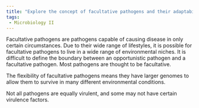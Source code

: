 ```yaml
---
title: "Explore the concept of facultative pathogens and their adaptability to different lifestyles. How does the flexibility of facultative pathogens impact their pathogenicity compared to other types of 	pathogens? "
tags:
 - Microbiology II
---
```

Facultative pathogens are pathogens capable of causing disease in only certain circumstances. Due to their wide range of lifestyles, it is possible for facultative pathogens to live in a wide range of environmental niches. It is difficult to define the boundary between an opportunistic pathogen and a facultative pathogen. Most pathogens are thought to be facultative.  

The flexibility of facultative pathogens means they have larger genomes to allow them to survive in many different environmental conditions.  

Not all pathogens are equally virulent, and some may not have certain virulence factors.  
